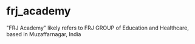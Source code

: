 # frj_academy
"FRJ Academy" likely refers to FRJ GROUP of Education and Healthcare, based in Muzaffarnagar, India
